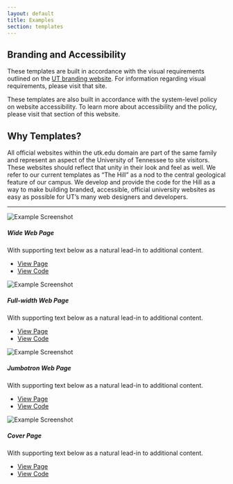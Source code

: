 ```yaml
---
layout: default
title: Examples
section: templates
---
```


## Branding and Accessibility


These templates are built in accordance with the visual requirements outlined on the [UT branding website](https://brand.utk.edu/websites/). For information regarding visual requirements, please visit that site.

These templates are also built in accordance with the system-level policy on website accessibility. To learn more about accessibility and the policy, please visit that section of this website.


## Why Templates?

All official websites within the utk.edu domain are part of the same family and represent an aspect of the University of Tennessee to site visitors. These websites should reflect that unity in their look and feel as well.
We refer to our current templates as “The Hill” as a nod to the central geological feature of our campus. 
We develop and provide the code for the Hill as a way to make building branded, accessible, official university websites as easy as possible for UT’s many web designers and developers.

***

<div class="row">
  <div class="col-sm-6">
    <div class="card">
      <img src="{{site.baseurl}}assets/i/layout-wide.jpg" class="card-img-top" alt="Example Screenshot">
      <div class="card-body">
        <h5 class="card-title">Wide Web Page</h5>
        <p class="card-text">With supporting text below as a natural lead-in to additional content.</p>
		  <ul class="list-group list-group-flush">
		    <li class="list-group-item"><a href="layout-wide">View Page</a></li>
		    <li class="list-group-item"><a href="html-layout-wide">View Code</a></li>
		  </ul>
      </div>
    </div>
  </div>
  <div class="col-sm-6">
    <div class="card">
      <img src="{{site.baseurl}}assets/i/layout-fullwidth.jpg" class="card-img-top" alt="Example Screenshot">
      <div class="card-body">
        <h5 class="card-title">Full-width Web Page</h5>
        <p class="card-text">With supporting text below as a natural lead-in to additional content.</p>
      <ul class="list-group list-group-flush">
        <li class="list-group-item"><a href="layout-full-width">View Page</a></li>
        <li class="list-group-item"><a href="html-layout-full-width">View Code</a></li>
      </ul>
      </div>
    </div>
  </div>
  <div class="col-sm-6">
    <div class="card">
      <img src="{{site.baseurl}}assets/i/layout-jumbo.jpg" class="card-img-top" alt="Example Screenshot">
      <div class="card-body">
        <h5 class="card-title">Jumbotron Web Page</h5>
        <p class="card-text">With supporting text below as a natural lead-in to additional content.</p>
      <ul class="list-group list-group-flush">
        <li class="list-group-item"><a href="layout-jumbo">View Page</a></li>
        <li class="list-group-item"><a href="html-layout-jumbo">View Code</a></li>
      </ul>
      </div>
    </div>
  </div>
 <div class="col-sm-6">
    <div class="card">
      <img src="{{site.baseurl}}assets/i/layout-cover.jpg" class="card-img-top" alt="Example Screenshot">
      <div class="card-body">
        <h5 class="card-title">Cover Page</h5>
        <p class="card-text">With supporting text below as a natural lead-in to additional content.</p>
      <ul class="list-group list-group-flush">
        <li class="list-group-item"><a href="layout-cover">View Page</a></li>
        <li class="list-group-item"><a href="html-layout-cover">View Code</a></li>
      </ul>
      </div>
    </div>
  </div>
</div>